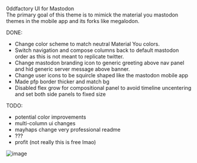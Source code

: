 0ddfactory UI for Mastodon  
The primary goal of this theme is to mimick the material you mastodon themes in the mobile app and its forks like megalodon.

DONE:
* Change color scheme to match neutral Material You colors.
* Switch navigation and compose columns back to default mastodon order as this is not meant to replicate twitter.
* Change mastodon branding icon to generic greeting above nav panel and hid generic server message above banner.
* Change user icons to be squircle shaped like the mastodon mobile app
* Made pfp border thicker and match bg
* Disabled flex grow for compositional panel to avoid timeline uncentering and set both side panels to fixed size

TODO:
* potential color improvements
* multi-column ui changes
* mayhaps change very professional readme
* ???
* profit (not really this is free lmao)
  
![image](https://github.com/0ddfactory/mastodon-0dd-ui/assets/25939455/0867a78e-8b43-41c7-aab9-8061e9986649)
